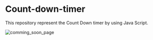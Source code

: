 # Count-down-timer
This repository represent the Count Down timer by using Java Script.


![comming_soon_page](https://user-images.githubusercontent.com/69725593/131506036-e8adaf32-8b84-4ab8-aa0e-9107d0ad2097.png)
